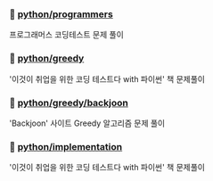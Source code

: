 ### 📁 [python/programmers](https://github.com/insutance/python-and-sql/tree/main/python/programmers)
프로그래머스 코딩테스트 문제 풀이

### 📁 [python/greedy](https://github.com/insutance/python-and-sql/tree/main/python/greedy)
'이것이 취업을 위한 코딩 테스트다 with 파이썬' 책 문제풀이

### 📁 [python/greedy/backjoon](https://github.com/insutance/python-and-sql/tree/main/python/greedy/backjoon)
'Backjoon' 사이트 Greedy 알고리즘 문제 풀이

### 📁 [python/implementation](https://github.com/insutance/python-and-sql/tree/main/python/implementation)
'이것이 취업을 위한 코딩 테스트다 with 파이썬' 책 문제풀이